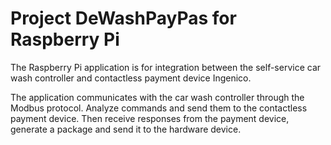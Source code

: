 # Project DeWashPayPas for Raspberry Pi
The Raspberry Pi application is for integration between the self-service car wash controller and contactless payment device Ingenico.

The application communicates with the car wash controller through the Modbus protocol. Analyze commands and send them to the contactless payment device. Then receive responses from the payment device, generate a package and send it to the hardware device.
